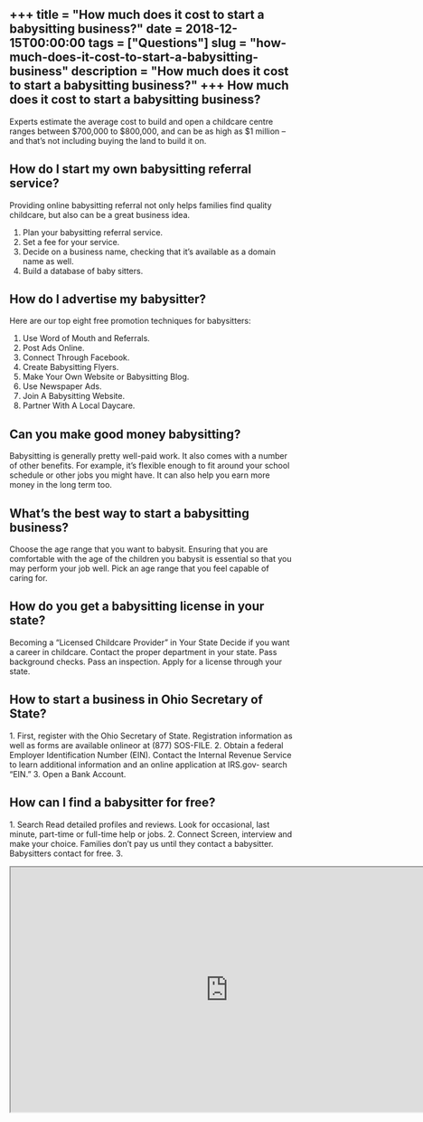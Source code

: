 +++
title = "How much does it cost to start a babysitting business?"
date = 2018-12-15T00:00:00
tags = ["Questions"]
slug = "how-much-does-it-cost-to-start-a-babysitting-business"
description = "How much does it cost to start a babysitting business?"
+++
How much does it cost to start a babysitting business?
------------------------------------------------------

Experts estimate the average cost to build and open a childcare centre ranges between $700,000 to $800,000, and can be as high as $1 million – and that’s not including buying the land to build it on.

How do I start my own babysitting referral service?
---------------------------------------------------

Providing online babysitting referral not only helps families find quality childcare, but also can be a great business idea.

1. Plan your babysitting referral service.
2. Set a fee for your service.
3. Decide on a business name, checking that it’s available as a domain name as well.
4. Build a database of baby sitters.

How do I advertise my babysitter?
---------------------------------

Here are our top eight free promotion techniques for babysitters:

1. Use Word of Mouth and Referrals.
2. Post Ads Online.
3. Connect Through Facebook.
4. Create Babysitting Flyers.
5. Make Your Own Website or Babysitting Blog.
6. Use Newspaper Ads.
7. Join A Babysitting Website.
8. Partner With A Local Daycare.

Can you make good money babysitting?
------------------------------------

Babysitting is generally pretty well-paid work. It also comes with a number of other benefits. For example, it’s flexible enough to fit around your school schedule or other jobs you might have. It can also help you earn more money in the long term too.

What’s the best way to start a babysitting business?
----------------------------------------------------

Choose the age range that you want to babysit. Ensuring that you are comfortable with the age of the children you babysit is essential so that you may perform your job well. Pick an age range that you feel capable of caring for.

How do you get a babysitting license in your state?
---------------------------------------------------

Becoming a “Licensed Childcare Provider” in Your State Decide if you want a career in childcare. Contact the proper department in your state. Pass background checks. Pass an inspection. Apply for a license through your state.

How to start a business in Ohio Secretary of State?
---------------------------------------------------

1\. First, register with the Ohio Secretary of State. Registration information as well as forms are available onlineor at (877) SOS-FILE. 2. Obtain a federal Employer Identification Number (EIN). Contact the Internal Revenue Service to learn additional information and an online application at IRS.gov- search “EIN.” 3. Open a Bank Account.

How can I find a babysitter for free?
-------------------------------------

1\. Search Read detailed profiles and reviews. Look for occasional, last minute, part-time or full-time help or jobs. 2. Connect Screen, interview and make your choice. Families don’t pay us until they contact a babysitter. Babysitters contact for free. 3.

<iframe allow="accelerometer; autoplay; clipboard-write; encrypted-media; gyroscope; picture-in-picture" allowfullscreen="" class="__youtube_prefs__  epyt-is-override  no-lazyload" data-no-lazy="1" data-origheight="433" data-origwidth="770" data-skipgform_ajax_framebjll="" height="433" id="_ytid_78375" loading="lazy" src="https://www.youtube.com/embed/uDxHYomazMk?enablejsapi=1&autoplay=0&cc_load_policy=0&cc_lang_pref=&iv_load_policy=1&loop=0&modestbranding=0&rel=1&fs=1&playsinline=0&autohide=2&theme=dark&color=red&controls=1&" title="YouTube player" width="770"></iframe>
